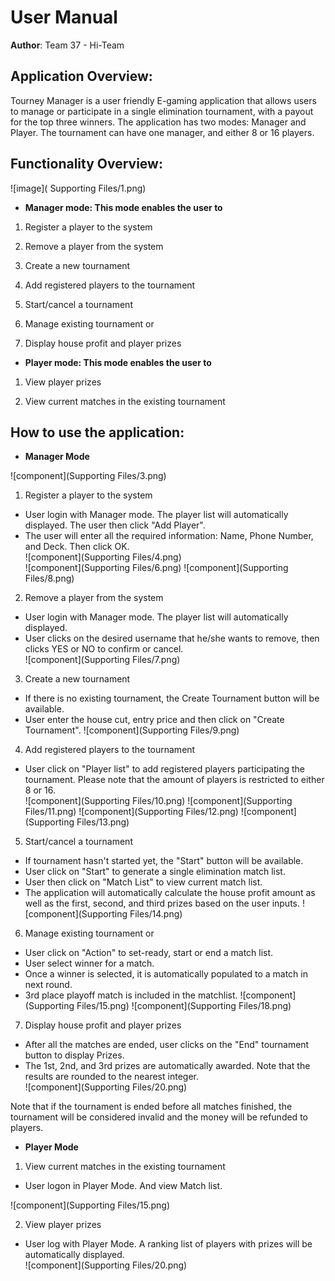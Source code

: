 # User Manual

**Author**: Team 37 - Hi-Team

## Application Overview:

Tourney Manager is a user friendly E-gaming application that allows users to manage or participate in a single elimination tournament, with a payout for the top three winners. The application has two modes: Manager and Player. The tournament can have one manager, and either 8 or 16 players.

## Functionality Overview:

![image]( Supporting Files/1.png)  

- **Manager mode: This mode enables the user to**

1.	Register a player to the system

2.	Remove a player from the system

3. Create a new tournament

4. Add registered players to the tournament

5. Start/cancel a tournament

6.	Manage existing tournament or 

7.	Display house profit and player prizes

- **Player mode: This mode enables the user to**

1.	View player prizes

2.	View current matches in the existing tournament

## How to use the application:

- **Manager Mode**

![component](Supporting Files/3.png)  

1.	Register a player to the system
  * User login with Manager mode. The player list will automatically displayed. The user then click "Add Player".  
  * The user will enter all the required information: Name, Phone Number, and Deck. Then click OK.  
![component](Supporting Files/4.png)  
![component](Supporting Files/6.png) 
![component](Supporting Files/8.png) 
2.	Remove a player from the system
  * User login with Manager mode. The player list will automatically displayed.
  * User clicks on the desired username that he/she wants to remove, then clicks YES or NO to confirm or cancel.    
![component](Supporting Files/7.png) 

3. Create a new tournament
  * If there is no existing tournament, the Create Tournament button will be available.  
  * User enter the house cut, entry price and then click on "Create Tournament".
![component](Supporting Files/9.png) 

4. Add registered players to the tournament
  * User click on "Player list" to add registered players participating the tournament. Please note that the amount of players is restricted to either 8 or 16.  
![component](Supporting Files/10.png) 
![component](Supporting Files/11.png) 
![component](Supporting Files/12.png) 
![component](Supporting Files/13.png) 

5. Start/cancel a tournament
  * If tournament hasn't started yet, the "Start" button will be available.  
  * User click on "Start" to generate a single elimination match list. 
  * User then click on "Match List" to view current match list.
  * The application will automatically calculate the house profit amount as well as the first, second, and third prizes based on the user inputs.
![component](Supporting Files/14.png) 

6.	Manage existing tournament or 
  * User click on "Action" to set-ready, start or end a match list.
  * User select winner for a match.
  * Once a winner is selected, it is automatically populated to a match in next round. 
  * 3rd place playoff match is included in the matchlist.
![component](Supporting Files/15.png) 
![component](Supporting Files/18.png) 


7.	Display house profit and player prizes
  * After all the matches are ended, user clicks on the "End" tournament button to display Prizes. 
  * The 1st, 2nd, and 3rd prizes are automatically awarded. Note that the results are rounded to the nearest integer.  
![component](Supporting Files/20.png)  

 Note that if the tournament is ended before all matches finished, the tournament will be considered invalid and the money will be refunded to players. 
 
 
- **Player Mode**


1.	View current matches in the existing tournament
  * User logon in Player Mode. And view Match list.
  
![component](Supporting Files/15.png) 

2.	View player prizes

  * User log with Player Mode. A ranking list of players with prizes will be automatically displayed.  
![component](Supporting Files/20.png)  
